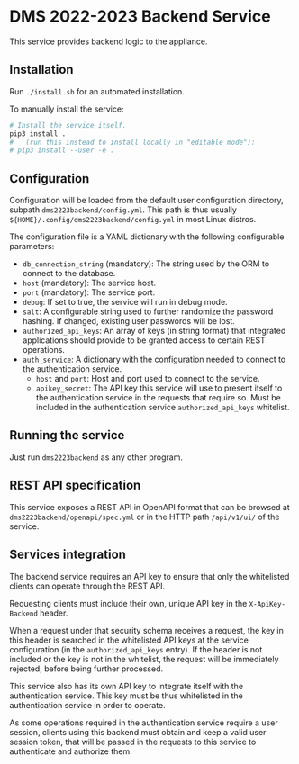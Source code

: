# DMS 2022-2023 Backend Service

This service provides backend logic to the appliance.

## Installation

Run `./install.sh` for an automated installation.

To manually install the service:

```bash
# Install the service itself.
pip3 install .
#   (run this instead to install locally in "editable mode"):
# pip3 install --user -e .
```

## Configuration

Configuration will be loaded from the default user configuration directory, subpath `dms2223backend/config.yml`. This path is thus usually `${HOME}/.config/dms2223backend/config.yml` in most Linux distros.

The configuration file is a YAML dictionary with the following configurable parameters:

- `db_connection_string` (mandatory): The string used by the ORM to connect to the database.
- `host` (mandatory): The service host.
- `port` (mandatory): The service port.
- `debug`: If set to true, the service will run in debug mode.
- `salt`: A configurable string used to further randomize the password hashing. If changed, existing user passwords will be lost.
- `authorized_api_keys`: An array of keys (in string format) that integrated applications should provide to be granted access to certain REST operations.
- `auth_service`: A dictionary with the configuration needed to connect to the authentication service.
  - `host` and `port`: Host and port used to connect to the service.
  - `apikey_secret`: The API key this service will use to present itself to the authentication service in the requests that require so. Must be included in the authentication service `authorized_api_keys` whitelist.

## Running the service

Just run `dms2223backend` as any other program.

## REST API specification

This service exposes a REST API in OpenAPI format that can be browsed at `dms2223backend/openapi/spec.yml` or in the HTTP path `/api/v1/ui/` of the service.

## Services integration

The backend service requires an API key to ensure that only the whitelisted clients can operate through the REST API.

Requesting clients must include their own, unique API key in the `X-ApiKey-Backend` header.

When a request under that security schema receives a request, the key in this header is searched in the whitelisted API keys at the service configuration (in the `authorized_api_keys` entry). If the header is not included or the key is not in the whitelist, the request will be immediately rejected, before being further processed.

This service also has its own API key to integrate itself with the authentication service. This key must be thus whitelisted in the authentication service in order to operate.

As some operations required in the authentication service require a user session, clients using this backend must obtain and keep a valid user session token, that will be passed in the requests to this service to authenticate and authorize them.
